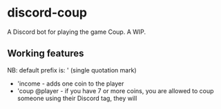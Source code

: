 # discord-coup
A Discord bot for playing the game Coup. A WIP.

## Working features
NB: default prefix is: ' (single quotation mark)
* 'income - adds one coin to the player 
* 'coup @player - if you have 7 or more coins, you are allowed to coup someone using their Discord tag, they will 
